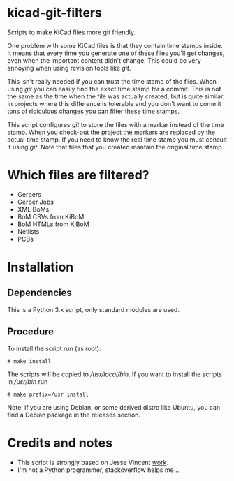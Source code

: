 # kicad-git-filters
Scripts to make KiCad files more git friendly.

One problem with some KiCad files is that they contain time stamps inside.
It means that every time you generate one of these files you'll get changes,
even when the important content didn't change. This could be very annoying
when using revision tools like *git*.

This isn't really needed if you can trust the time stamp of the files.
When using *git* you can easily find the exact time stamp for a commit.
This is not the same as the time when the file was actually created, but
is quite similar. In projects where this difference is tolerable and
you don't want to commit tons of ridiculous changes you can filter
these time stamps.

This script configures *git* to store the files with a marker instead of
the time stamp. When you check-out the project the markers are replaced
by the actual time stamp. If you need to know the real time stamp you must
consult it using *git*. Note that files that you created mantain the
original time stamp.

# Which files are filtered?

* Gerbers
* Gerber Jobs
* XML BoMs
* BoM CSVs from KiBoM
* BoM HTMLs from KiBoM
* Netlists
* PCBs

# Installation

## Dependencies

This is a Python 3.x script, only standard modules are used.

## Procedure

To install the script run (as root):

```
# make install
```

The scripts will be copied to */usr/local/bin*. If you want to install the scripts in */usr/bin* run


```
# make prefix=/usr install
```

Note: if you are using Debian, or some derived distro like Ubuntu, you can find a Debian package in the releases section.

# Credits and notes

* This script is strongly based on Jesse Vincent [work](https://github.com/obra/kicad-tools).
* I'm not a Python programmer, stackoverflow helps me ... 

